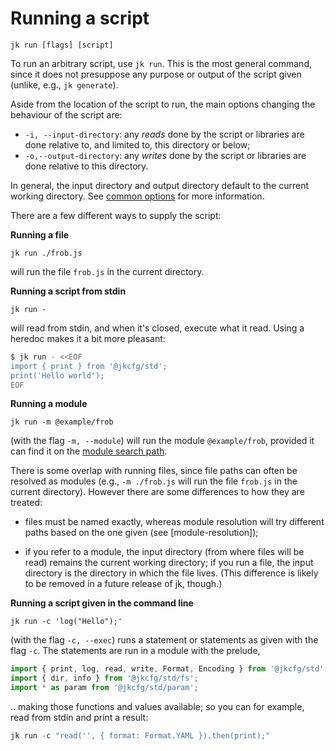 # Running a script

    jk run [flags] [script]

To run an arbitrary script, use `jk run`. This is the most general
command, since it does not presuppose any purpose or output of the
script given (unlike, e.g., `jk generate`).

Aside from the location of the script to run, the main options
changing the behaviour of the script are:

 - `-i, --input-directory`: any _reads_ done by the script or
   libraries are done relative to, and limited to, this directory or
   below;
 - `-o,--output-directory`: any _writes_ done by the script or
   libraries are done relative to this directory.

In general, the input directory and output directory default to the
current working directory. See [common
options](#/documentation/cmd-options) for more information.

There are a few different ways to supply the script:

**Running a file**

    jk run ./frob.js

will run the file `frob.js` in the current directory.

**Running a script from stdin**

    jk run -

will read from stdin, and when it's closed, execute what it
read. Using a heredoc makes it a bit more pleasant:

```sh
$ jk run - <<EOF
import { print } from '@jkcfg/std';
print('Hello world');
EOF
```

**Running a module**

    jk run -m @example/frob

(with the flag `-m, --module`) will run the module `@example/frob`,
provided it can find it on the [module search
path](#/documentation/module-resolution).

There is some overlap with running files, since file paths can often
be resolved as modules (e.g., `-m ./frob.js` will run the file
`frob.js` in the current directory). However there are some
differences to how they are treated:

 - files must be named exactly, whereas module resolution will try
   different paths based on the one given (see [module-resolution]);

 - if you refer to a module, the input directory (from where files
   will be read) remains the current working directory; if you run a
   file, the input directory is the directory in which the file
   lives. (This difference is likely to be removed in a future release
   of jk, though.)

**Running a script given in the command line**

    jk run -c 'log("Hello");'

(with the flag `-c, --exec`) runs a statement or statements as given
with the flag `-c`. The statements are run in a module with the
prelude,

```javascript
import { print, log, read, write, Format, Encoding } from '@jkcfg/std';
import { dir, info } from '@jkcfg/std/fs';
import * as param from '@jkcfg/std/param';
```

.. making those functions and values available; so you can for
example, read from stdin and print a result:

```javascript
jk run -c "read('', { format: Format.YAML }).then(print);"
```
